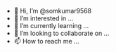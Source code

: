 - 👋 Hi, I’m @somkumar9568
- 👀 I’m interested in ...
- 🌱 I’m currently learning ...
- 💞️ I’m looking to collaborate on ...
- 📫 How to reach me ...

<!---
somkumar9568/somkumar9568 is a ✨ special ✨ repository because its `README.md` (this file) appears on your GitHub profile.
You can click the Preview link to take a look at your changes.
--->
